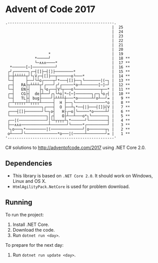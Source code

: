 
# Advent of Code 2017
```
.-----------------------------------------------.       
                                               |  25
                                               |  24
                                               |  23
                                               |  22
                                               |  21
                                               |  20
                   *                           |  19
             *─────┘                           |  18 **
             └─∧∧∧────*                        |  17 **
  *──────[─]──────────┘                        |  16 **
 ┌┘┌──────┐┌─┤[]├─┤[]├────────*                |  15 **
 ├─┼┴┴┴┴┴┬┘└┐V┌─┤[]├──┬──────o└───*            |  14 **
 └─┤     ├──┘└┴o┌────┬┘*───┤[]├──┐└───────|(─┐ |  13 **
 ┌─┤   RA├┬┴┴┴┴┬┘┌───┘┌┘┌─────*o─┴───────[─]─┘ |  12 **
 └─┤   EN├┤    ├┐└o┌──┤V└┬───o└───────────┬──* |  11 **
 ┌─┤   CG├┤  de├┴──┘┌┐└┴o│*─[─]───────┐┌─┐└o┌┤ |  10 **
 └─┤   TL├┤ bug├────┘├┴┴┴┴┼───*o──────┴┘o┴──┘= |   9 **
 ┌─┴┬┬┬┬┬┴┴┬┬┬┬┴─────┤  H ├──┐└─────────────*o |   8 **
 └──────────────┐┌───┤  O ├──┴┐*──┤|├───┤[]├┤V |   7 **
 ┌───┤[]├───────┘└─┐o┤   H├┌─o│└─────*o─────┴┘ |   6 **
 └────────────────┐│┌┤   O├┴──┴───o*┐└───────┐ |   5 **
 ┌──|(────────────┘│└┴┬┬┬┬┴┐*──────┘└────────┤ |   4 **
 ├──∧∧∧────────────┴───────┘└─────*┌─────────┘ |   3 **
 └┐o───┐*─────────|(──────────────┘│o───────┬┐ |   2 **
 o┴────┘└──────────────*o───|(─────┴────────┘= |   1 **
'-----------------------------------------------'       

```
C# solutions to http://adventofcode.com/2017 using .NET Core 2.0.

## Dependencies

- This library is based on `.NET Core 2.0`. It should work on Windows, Linux and OS X.
- `HtmlAgilityPack.NetCore` is used for problem download.

## Running

To run the project:

1. Install .NET Core.
2. Download the code.
3. Run `dotnet run <day>`.

To prepare for the next day:

1. Run `dotnet run update <day>`.